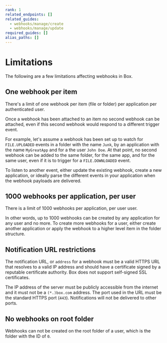 ```yaml
---
rank: 1
related_endpoints: []
related_guides:
  - webhooks/manage/create
  - webhooks/manage/update
required_guides: []
alias_paths: []
---
```


# Limitations

The following are a few limitations affecting webhooks in Box.

## One webhook per item

There's a limit of one webhook per item (file or folder) per application per
authenticated user.

Once a webhook has been attached to an item no second webhook can be attached,
even if this second webhook would respond to a different trigger event.

For example, let's assume a webhook has been set up to watch for `FILE.UPLOADED`
events in a folder with the name `Junk`, by an application with the name
`MyGreatApp` and for a the user `John Doe`. At that point, no second webhook can
be added to the same folder, for the same app, and for the same user, even if it
is to trigger for a `FILE.DOWNLOADED` event.

To listen to another event, either update the existing webhook, create a new
application, or ideally parse the different events in your application when the
webhook payloads are delivered.

## 1000 webhooks per application, per user

There is a limit of 1000 webhooks per application, per user user.

In other words, up to 1000 webhooks can be created by any application for any
user and no more. To create more webhooks for a user, either create another
application or apply the webhook to a higher level item in the folder structure.

## Notification URL restrictions

The notification URL, or `address` for a webhook must be a valid HTTPS URL that
resolves to a valid IP address and should have a certificate signed by a
reputable certificate authority. Box does not support self-signed SSL
certificates.

The IP address of the server must be publicly accessible from the internet and
it must not be a `(*.)box.com` address. The port used in the URL must be the
standard HTTPS port (`443`). Notifications will not be delivered to other ports.

## No webhooks on root folder

Webhooks can not be created on the root folder of a user, which is the folder
with the ID of `0`.
